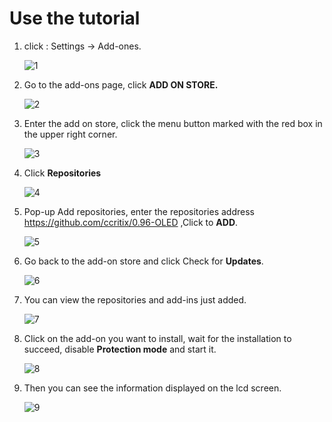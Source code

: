 # Use the tutorial

1. click : Settings -> Add-ones.

   ![1](img/1.png)

2. Go to the add-ons page, click **ADD ON STORE.**

   ![2](img/2.png)

3. Enter the add on store, click the menu button marked with the red box in the upper right corner.

   ![3](img/3.png)

4. Click **Repositories**

    ![4](img/4.png)

5. Pop-up Add repositories, enter the repositories address <https://github.com/ccritix/0.96-OLED> ,Click to **ADD**.

    ![5](img/5.png)

6. Go back to the add-on store and click Check for **Updates**.

   ![6](img/6.png)

7. You can view the repositories and add-ins just added.

   ![7](img/7.png)

8. Click on the add-on you want to install, wait for the installation to succeed, disable **Protection mode** and start it.

   ![8](img/8.png)

9. Then you can see the information displayed on the lcd screen.

   ![9](img/9.png)
